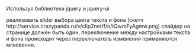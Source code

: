 Используя библиотеки jquery и jquery-ui 
<link rel="stylesheet" href="https://code.jquery.com/ui/1.12.1/themes/base/jquery-ui.css">
<script src="https://code.jquery.com/jquery-1.12.4.js"></script>
<script src="https://code.jquery.com/ui/1.12.1/jquery-ui.js"></script> 
реализовать slider выбора цвета текста и фона (скетч http://service.crazypanda.ru/v/clip2net/f/n/tQwmFyAgmw.png)
слайдер на странице должен быть один, переключение между настройками текста и фона происходит через переключатель изменения применяются мгновенно.